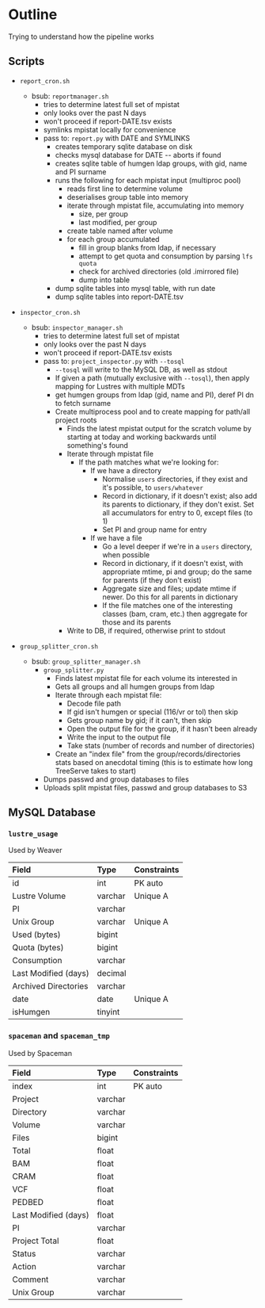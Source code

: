 # Outline

Trying to understand how the pipeline works

## Scripts

* `report_cron.sh`
  * bsub: `reportmanager.sh`
    * tries to determine latest full set of mpistat
    * only looks over the past N days
    * won't proceed if report-DATE.tsv exists
    * symlinks mpistat locally for convenience
    * pass to: `report.py` with DATE and SYMLINKS
      * creates temporary sqlite database on disk
      * checks mysql database for DATE -- aborts if found
      * creates sqlite table of humgen ldap groups, with gid, name and PI surname
      * runs the following for each mpistat input (multiproc pool)
        * reads first line to determine volume
        * deserialises group table into memory
        * iterate through mpistat file, accumulating into memory
          * size, per group
          * last modified, per group
        * create table named after volume
        * for each group accumulated
          * fill in group blanks from ldap, if necessary
          * attempt to get quota and consumption by parsing `lfs quota`
          * check for archived directories (old .imirrored file)
          * dump into table
      * dump sqlite tables into mysql table, with run date
      * dump sqlite tables into report-DATE.tsv

* `inspector_cron.sh`
  * bsub: `inspector_manager.sh`
    * tries to determine latest full set of mpistat
    * only looks over the past N days
    * won't proceed if report-DATE.tsv exists
    * pass to: `project_inspector.py` with `--tosql`
      * `--tosql` will write to the MySQL DB, as well as stdout
      * If given a path (mutually exclusive with `--tosql`), then apply
        mapping for Lustres with multiple MDTs
      * get humgen groups from ldap (gid, name and PI), deref PI dn to
        fetch surname
      * Create multiprocess pool and to create mapping for path/all
        project roots
        * Finds the latest mpistat output for the scratch volume by
          starting at today and working backwards until something's
          found
        * Iterate through mpistat file
          * If the path matches what we're looking for:
            * If we have a directory
              * Normalise `users` directories, if they exist and it's
                possible, to `users/whatever`
              * Record in dictionary, if it doesn't exist; also add its
                parents to dictionary, if they don't exist. Set all
                accumulators for entry to 0, except files (to 1)
              * Set PI and group name for entry
            * If we have a file
              * Go a level deeper if we're in a `users` directory, when
                possible
              * Record in dictionary, if it doesn't exist, with
                appropriate mtime, pi and group; do the same for parents
                (if they don't exist)
              * Aggregate size and files; update mtime if newer. Do this
                for all parents in dictionary
              * If the file matches one of the interesting classes (bam,
                cram, etc.) then aggregate for those and its parents
        * Write to DB, if required, otherwise print to stdout

* `group_splitter_cron.sh`
  * bsub: `group_splitter_manager.sh`
    * `group_splitter.py`
      * Finds latest mpistat file for each volume its interested in
      * Gets all groups and all humgen groups from ldap
      * Iterate through each mpistat file:
        * Decode file path
        * If gid isn't humgen or special (116/vr or tol) then skip
        * Gets group name by gid; if it can't, then skip
        * Open the output file for the group, if it hasn't been already
        * Write the input to the output file
        * Take stats (number of records and number of directories)
      * Create an "index file" from the group/records/directories stats
        based on anecdotal timing (this is to estimate how long
        TreeServe takes to start)
    * Dumps passwd and group databases to files
    * Uploads split mpistat files, passwd and group databases to S3

## MySQL Database

### `lustre_usage`

Used by Weaver

| Field                | Type    | Constraints |
| :------------------- | :------ | :---------- |
| id                   | int     | PK auto     |
| Lustre Volume        | varchar | Unique A    |
| PI                   | varchar |             |
| Unix Group           | varchar | Unique A    |
| Used (bytes)         | bigint  |             |
| Quota (bytes)        | bigint  |             |
| Consumption          | varchar |             |
| Last Modified (days) | decimal |             |
| Archived Directories | varchar |             |
| date                 | date    | Unique A    |
| isHumgen             | tinyint |             |

### `spaceman` and `spaceman_tmp`

Used by Spaceman

| Field                | Type    | Constraints |
| :------------------- | :------ | :---------- |
| index                | int     | PK auto     |
| Project              | varchar |             |
| Directory            | varchar |             |
| Volume               | varchar |             |
| Files                | bigint  |             |
| Total                | float   |             |
| BAM                  | float   |             |
| CRAM                 | float   |             |
| VCF                  | float   |             |
| PEDBED               | float   |             |
| Last Modified (days) | float   |             |
| PI                   | varchar |             |
| Project Total        | float   |             |
| Status               | varchar |             |
| Action               | varchar |             |
| Comment              | varchar |             |
| Unix Group           | varchar |             |
